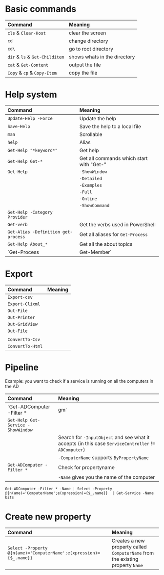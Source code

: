 # Basic commands
| Command							| Meaning
| :---								| :---
| `cls` & `Clear-Host`				| clear the screen
| `cd`								| change directory
| `cd\` 							| go to root directory
| `dir` & `ls` & `Get-Childitem` 	| shows whats in the directory
| `cat` & `Get-Content`				| output the file
| `Copy` & `cp` & `Copy-Item`		| copy the file

# Help system
| Command								| Meaning
| :---									| :---
| `Update-Help -Force`					| Update the help
| `Save-Help`							| Save the help to a local file
| `man`									| Scrollable
| `help`								| Alias
| `Get-Help "*keyword*"` 				| Get help
| `Get-Help Get-*` 						| Get all commands which start with "Get-"
| `Get-Help`							| `-ShowWindow`
| 										| `-Detailed`
|										| `-Examples`
| 										| `-Full`
| 										| `-Online`
| 										| `-ShowCommand`
| `Get-Help -Category Provider`			|
| `Get-verb`							| Get the verbs used in PowerShell
| `Get-Alias -Definition get-process` 	| Get all aliases for `Get-Process`
| `Get-Help About_*`					| Get all the about topics
| `Get-Process | Get-Member`			| Get all the methods, properties,... of the object

# Export

| Command			| Meaning
| :---				| :---
| `Export-csv`		|
| `Export-Clixml`	|
| `Out-File`		|
| `Out-Printer`		|
| `Out-GridView`	|
| `Out-File`		|
|					|
| `ConvertTo-Csv`	|
| `ConvertTo-Html`	|

# Pipeline

Example: you want to check if a service is running on all the computers in the AD <br />

| Command																								| Meaning
| :---																									| :---
| `Get-ADComputer -Filter * 	| gm`																	| Check what object you are working with (in this case `ADComputer`)
| `Get-Help Get-Service -ShowWindow`																	|
| 																										| Search for `-InputObject` and see what it accepts (in this case `ServiceController` != `ADComputer`)
|																										| `-ComputerName` supports `ByPropertyName`
| `Get-ADComputer -Filter *`																			| Check for propertyname
|																										| `-Name` gives you the name of the computer

`Get-ADComputer -Filter * -Name | Select -Property @{n(ame)='ComputerName';e(xpression)={$_.name}} 	| Get-Service -Name bits`<br />

# Create new property

| Command																| Meaning
| :---																	| :---
| `Select -Property @{n(ame)='ComputerName';e(xpression)={$_.name}}`	| Creates a new property called `ComputerName` from the existing property `Name`

